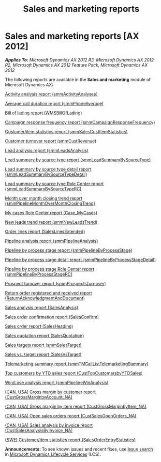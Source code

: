 ﻿---
title: Sales and marketing reports
TOCTitle: Sales and marketing reports
ms:assetid: a06501ab-2541-4f5a-b3ad-68133253b198
ms:mtpsurl: https://technet.microsoft.com/en-us/library/Hh334498(v=AX.60)
ms:contentKeyID: 36676486
ms.date: 04/18/2014
mtps_version: v=AX.60
f1_keywords:
- BR - 00040
---

# Sales and marketing reports [AX 2012]


_**Applies To:** Microsoft Dynamics AX 2012 R3, Microsoft Dynamics AX 2012 R2, Microsoft Dynamics AX 2012 Feature Pack, Microsoft Dynamics AX 2012_

The following reports are available in the **Sales and marketing** module of Microsoft Dynamics AX:

[Activity analysis report (smmActivityAnalyses)](activity-analysis-report-smmactivityanalyses.md)

[Average call duration report (smmPhoneAverage)](average-call-duration-report-smmphoneaverage.md)

[Bill of lading report (WMSBillOfLading)](bill-of-lading-report-wmsbilloflading.md)

[Campaign response frequency report (smmCampaignResponseFrequency)](campaign-response-frequency-report-smmcampaignresponsefrequency.md)

[Customer/item statistics report (smmSalesCustItemStatistics)](customer-item-statistics-report-smmsalescustitemstatistics.md)

[Customer turnover report (smmCustRevenue)](customer-turnover-report-smmcustrevenue.md)

[Lead analysis report (smmLeadsAnalysis)](lead-analysis-report-smmleadsanalysis.md)

[Lead summary by source type report (smmLeadSummaryBySourceType)](lead-summary-by-source-type-report-smmleadsummarybysourcetype.md)

[Lead summary by source type detail report (smmLeadSummaryBySourceTypeDetail)](lead-summary-by-source-type-detail-report-smmleadsummarybysourcetypedetail.md)

[Lead summary by source type Role Center report (smmLeadSummaryBySourceTypeRC)](lead-summary-by-source-type-role-center-report-smmleadsummarybysourcetyperc.md)

[Month over month closing trend report (smmPipelineMonthOverMonthClosingTrend)](month-over-month-closing-trend-report-smmpipelinemonthovermonthclosingtrend.md)

[My cases Role Center report (Case\_MyCases)](my-cases-role-center-report-case-mycases.md)

[New leads trend report (smmNewLeadsTrend)](new-leads-trend-report-smmnewleadstrend.md)

[Order lines report (SalesLinesExtended)](order-lines-report-saleslinesextended.md)

[Pipeline analysis report (smmPipelineAnalysis)](pipeline-analysis-report-smmpipelineanalysis.md)

[Pipeline by process stage report (smmPipelineByProcessStage)](pipeline-by-process-stage-report-smmpipelinebyprocessstage.md)

[Pipeline by process stage detail report (smmPipelineByProcessStageDetail)](pipeline-by-process-stage-detail-report-smmpipelinebyprocessstagedetail.md)

[Pipeline by process stage Role Center report (smmPipelineByProcessStageRC)](pipeline-by-process-stage-role-center-report-smmpipelinebyprocessstagerc.md)

[Prospect turnover report (smmProspectsTurnover)](prospect-turnover-report-smmprospectsturnover.md)

[Return order registered and received report (ReturnAcknowledgmentAndDocument)](return-order-registered-and-received-report-returnacknowledgmentanddocument.md)

[Sales analysis report (SalesAnalysis)](sales-analysis-report-salesanalysis.md)

[Sales order confirmation report (SalesConfirm)](sales-order-confirmation-report-salesconfirm.md)

[Sales order report (SalesHeading)](sales-order-report-salesheading.md)

[Sales quotation report (SalesQuotation)](sales-quotation-report-salesquotation.md)

[Sales targets report (smmSalesTarget)](sales-targets-report-smmsalestarget.md)

[Sales vs. target report (SalesVsTarget)](sales-vs-target-report-salesvstarget.md)

[Telemarketing summary report (smmTMCallListTelemarketingSummary)](telemarketing-summary-report-smmtmcalllisttelemarketingsummary.md)

[Top customers by YTD sales report (CustTopCustomersbyYTDSales)](top-customers-by-ytd-sales-report-custtopcustomersbyytdsales.md)

[Win/Lose analysis report (smmPipelineWinAnalysis)](win-lose-analysis-report-smmpipelinewinanalysis.md)

[(CAN, USA) Gross margin by customer report (CustGrossMarginbyAccount\_NA)](can-usa-gross-margin-by-customer-report-custgrossmarginbyaccount-na.md)

[(CAN, USA) Gross margin by item report (CustGrossMarginbyItem\_NA)](can-usa-gross-margin-by-item-report-custgrossmarginbyitem-na.md)

[(CAN, USA) Open sales orders report (CustSalesOpenOrders\_NA)](can-usa-open-sales-orders-report-custsalesopenorders-na.md)

[(CAN, USA) Sales analysis by invoice report (CustSalesAnalysisByInvoice\_NA)](can-usa-sales-analysis-by-invoice-report-custsalesanalysisbyinvoice-na.md)

[(SWE) Customer/item statistics report (SalesOrderEntryStatistics)](swe-customer-item-statistics-report-salesorderentrystatistics.md)

  
**Announcements:** To see known issues and recent fixes, use [Issue search](http://go.microsoft.com/fwlink/?linkid=389258) in [Microsoft Dynamics Lifecycle Services](http://go.microsoft.com/fwlink/?linkid=306505) (LCS).

